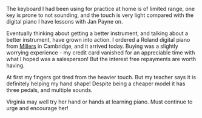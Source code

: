 The keyboard I had been using for practice at home is of limited range, one key is prone to not sounding, and the touch is very light compared with the digital piano I have lessons with Jan Payne on.

Eventually thinking about getting a better instrument, and talking about a better instrument, have grown into action. I ordered a Roland digital piano from
[Millers](https://www.millersmusic.co.uk/) in Cambridge, and it arrived today. Buying was a slightly worrying experience - my credit card vanished for an appreciable time with what I hoped was a salesperson! But the interest free repayments are worth having.

At first my fingers got tired from the heavier touch. But my teacher says it is definitely helping my hand shape! Despite being a cheaper model it has three pedals, and multiple sounds.

Virginia may well try her hand or hands at learning piano. Must continue to urge and encourage her!
